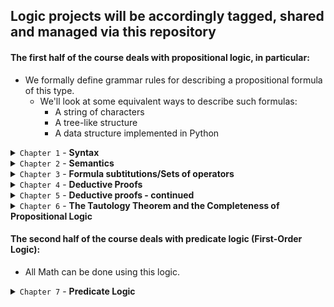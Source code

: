 ## **Logic projects will be accordingly tagged, shared and managed via this repository**

#### The first half of the course deals with propositional logic, in particular:
- We formally define grammar rules for describing a propositional formula of this type.
    - We'll look at some equivalent ways to describe such formulas:
        * A string of characters
        * A tree-like structure
        * A data structure implemented in Python

<details>
<summary><code>Chapter 1</code> - <b>Syntax</b></summary>

- `Propositional Formula` - defined recursively by the atomic propositions represented by `p` to `z` (possibly followed by any amount of digits), `T`, `F`, such that if `φ` and `ψ` are valid propositional formulas then so are:

    - (`φ | ψ`)
    - (`φ -> ψ`)
    - (`φ & ψ`)
    - `~φ`

    **Note:** The existence or non-existence of parentheses is obligatory.

- `Recursive-Descent Parsing` - a way to parse various context-free languages including ours in this course. The idea behind this parser is that it dictates the suitable unique way of reading the rest of the formula according to the current token (`T`, `F`, `(`, `)`, `~`, `&`, `|`, `p`, `q76`).
    - In general, given this formula:
        - `(φ • ψ)`
    - We recursively read it this way: upon encountering the open parenthesis `(`, we know this would be followed by formula `φ` (**the recursive aspect**), binary operator `•`, formula `ψ`, closing parenthesis `)`.
    - In order for us to create a recursive descent parser, we first have to describe our logic's grammar. We'll define our syntax using a context-free grammar:
        ```
        Formula ::= (Formula BinaryOp Formula) | UnaryOp Formula | Constant | Var   ---   **Lowest precedence**
        BinaryOp ::= (Formula&Formula) | (Formula&Formula) | (Formula->Formula)
        UnaryOp ::= ~Var | ~Constant | ~Formula
        Constant ::= T | F
        Var ::= [p-z]+[0-9]*   ---   **Highest precedence**
        ```
    **Note:** In my RD-parser I didn't use a `lexer` (as a separate entity) in order to classify the tokens and iterating over them. There would be at least 2 advantages of doing that:

    - A `lexer` separates the input into tokens which carry additional information: the token type and the exact position of the token in the input string. We can use this position information to generate detailed error messages. This is time saved for the future users of the parser.
    - We could use Python's own `lexer` and filter the stream of tokens, thus using an extremely robust `lexer` (`tokenizer.tokenize` and `io.BytesIO`).</details>

<details>
<summary><code>Chapter 2</code> - <b>Semantics</b></summary>

- `Model` - We define it as a function taking a set of atomic propositions to {True, False} (aka `T` and `F` in our syntax). Put simply, it's a set of propositions.
    - The **value of a proposition** in a Model is defined recursively:
        - **Base case** - `T`, `F` gets the value of `True` and `False` respectively.
        - **The recursion step** - inspect the type of the token we're dealing with such that:
            - If `φ` is a variable, we apply the Model function (`M`) on it, resulting in its value.
            - If `φ=~ψ`, then `φ` is `True` iff `M(ψ)` is `False`(which is in its turn determined by the former case).
            - If `(φ = ε • ψ)`, then `φ`'s value is `True` iff the value of (either/both - `|`/`&` respectively) `ε` or/and (respectively) `ψ` is `True` in `M`.
            - If `(φ = ψ -> ε)`, then `φ`'s value is `True` if either `φ` (in `M`) `False` or if the value of `ε` (in `M`) is `True`.
    - `Tautology` - A formula that in every model evaluates to `True` (The rightmost column in its truth table is `True`).
    - `Contradiction` - The negation of a tautology. That is, a formula that evaluates to `False` in every model (The rightmost column in its truth table is `False`).
    - `Satisfiability` - A formula that evaluates to `True` in some model (The rightmost column in its truth table contains a cell of `True`). That is, a satisfiable formula is not a contradiction.
- `DNF`/`CNF` - Ways to express a proposition out of its truth table (Discrete Math). Using a `DNF` we look at the `True` values for the formula, "forcing" its respective model to evaluate to `True` upon `&`'ing its variables, then `|`ing all these models, resulting in a possible proposition representing the formula.
- `NP` and `Reduction` - Every `NP` problem is reducible to `SAT` (which is `NP-Complete` as you may recall). In particular, the `3-Coloring` problem is reducible to `SAT` using the vertices as the proposition's literals.</details>

<details>
<summary><code>Chapter 3</code> - <b>Formula subtitutions/Sets of operators</b></summary>

- More operators - `XOR`, `Iff`, `Nand`, `Nor` (have been taught in `Nand2Tetris`).
    - **Note** - We're able to express any operator using either `Nor` or `Nand` (aka universal functions). Also, note that it's critic for computer architectures' considerations as it may allow them to product minimum amount of chips -> cheaper.
- `Subtitutions` - Converting formulas that use one set of operators to using another set of operators.
- `Complete set of oprerators` - A set of operators from which any other boolean function can be derived (that is, the same truth table).
    - For example, the set of operators `{&, |, ~}` is complete as we've proved in (chpater02, task-2.7).
        - **Conclusion** - Any set of operators that is able to derive these three operators is also complete (`Nand`, `Nor`).
    - **Ways of proving incompleteness of operator sets**:
        - **Incompleteness proof** - Showing that every boolean function over the said set of operators is preserving some property denoted by `P` (usually done by induction). Hence, we show that there is an operator that does not hold the `P`-preserveness (so the first set lacks at least one operator `->` isn't complete).
        - **Another way to refute set-completeness** - Showing that every boolean function using only the said set of operators is affine by showing that every subset of the operators is equivalent to `XOR` and `~`. Now, we know that the operator `&` is not affine, thus the affine set is not complete.
            - **Note:** - Each operator is affine if there exists an isomorphic matrix of the form Ax + b (in particular, any linear transformation is affine). Note that `<->` is affine as it can be expressed as a composition of affines (`Negation` of `XOR` which are both linear transformations.)
        - **Another way to refute set-completeness** - Showing that every boolean function using the said set of operators is *monotone* (Changing an input from `F` to `T` never changes the output from `T` to `F`). `~` is not monotone. hence is not in the set, and the set is incomplete.
</details>

<details>
<summary><code>Chapter 4</code> - <b>Deductive Proofs</b></summary>

- **Anatomy of a deductive proof** - Using syntactic inference rules `R` and a set of given assumptions, we infer conclusions out of the previous rules and conclusions.
    - *Inference rule* - List (of a non-negative length) consiting of formulas (i.e. represented by the `Formula` object) that function as assumptions, and a formula that is their conclusion.
    - *Soundness* - We say that a set `A` of formulas **entails** a formula `ψ` if every model that satisfies all the assumptions in `A` also satisfies `ψ`. We denote *A entails `ψ`* by `A ⊨ ψ`.
        - It may be also *trivially* sound, when there is no model that satisfies the set of assumptions at all (`A`).
    - *Specialization* - We may refer to inference rules as templates where their variable names serve as placeholders for any kind of formulas.
    - **The Soundness Theorem** (The glue between the syntactic and semantic proofs) - An inference rule is *sound* if its assumptions *entail* (every model satisying the assumptions so satifies the conclusion) its conclusion.
    - **The theorem** - An inference rule that is proven only using sound inference rules, is itself sound. Actually, it promises us that everything we have done so far (syntactic proofs) is not redundant, but does proves a conclusion is true.
        - *Sketch of Proof* - Assume by the way of contradiction that all the inference rules (previous lines in proof) are sound but there is a model that does not satisfy the required conclusion (i.e. the conclusion isn't sound). Hence, it implies that there is at least one previous line that is not sound, in contradiction to the assumption.
        - *Semantics of Specializaiton*  - A specialization of a sound inference rule (and for a proof of a sound inference rule) is itself sound. The proof goes the same (*I have discovered a truly marvelous proof of this, which this margin is too narrow to contain*).
</details>

<details>
<summary><code>Chapter 5</code> - <b>Deductive proofs - continued</b></summary>

- **Deduction Theorem** -
    - *Modus Ponens* - Given that `p` and `p->q` hold, we can deduce `q`.
        - First direction - We can use *MP* in order to turn axiomatic-like inference rules (`{} ⊨ φ->ψ`) to a regular proof (`{φ}->ψ`) using only the *Modus Ponens* rule. 
        - Second direction - if `{φ}->ψ` then `{} ⊨ φ->ψ`. More generally, for any set of additional assumptions `A`, if `A∪{φ} ⊨ ψ` then `A ⊨ φ->ψ`.
- **Proofs by way of contradiction** - To prove that `φ` holds, we assume by contradiction that its negation holds, resulting in a contradiction. Hence, `φ` does hold.
    - *Inconsistent set of formulas* - Let *R* be a set of *MP*, *I0*, *I2* inference rules as all as possily other assumptionless inference rules, then *A* is said to be incosistent with respect to *R* (that is, it may lead to a contradiction), if one of the following equivalent conditions hold:
        - The formula `~(p→p)` is provable (via *R*) from the assumptions *A*.
        - The negation of some axiom (assumptionless inference rule from *R*) is provable from the assumptions *A*.
        - There exists some formula `φ` such that both `φ` and `~φ` are provable from the assumptions *A*.
        - **Every** formula `ψ` is provable from the assumptions *A*.
        - The negation of every axiom (assumptionless inference rule from *R*) is provable from the assumptions *A*.
            - **Note** - This definition is definitely syntactical and not semantical - we only look for a possible analytical proof.
    - *Contradiciton* - We expect to get a syntactic contradiction rather than a semantic one.
    - *Soundness of Proofs by Way of Contradiction* - Let *R* be a set of inference
rules that includes *MP*, *I1*, *D*, and *N*, and may additionally include only inference rules with no assumptions. Let *A* be an arbitrary set of formulas, and let `φ` be an additional formula. Then `A ∪ {~φ}` is inconsistent with respect to *R* if any only if `A |- φ` (with respect to *R*).
</details>

<details>
<summary><code>Chapter 6</code> - <b>The Tautology Theorem and the Completeness of Propositional Logic</b></summary>

- Here we'll prove that *every sound inference rule is provable by our logic system (Hilbert's system)*, which is described below. First, we fix our logic system to contain the following:
    - **Logical Operators** - `->` and `~` (*Imply* and *Negate* respectively).
        - *Note* - We've proved these two are universal operators (Chapter03).
    - **Axiomatic System** (*Hilbert's System*) - *MP*, *N*, *D*, *I1* are the basic inference rules from which we'll prove anything in our logic system. There are several axioms, *I0*, *I2*, *NN*, *NI*, *R*, which can be derived by our basic rules, and we might show that by the lemma proof (The last optional task in this chapter suggests us to prove it using `is_sound_reference`).
        - *MP* - Assumptions: `p`, `(p→q)`; Conclusion: `q`
        - *N* - `((~q→~p)→(p→q))`
        - *D* - `((p→(q→r))→((p→q)→(p→r)))`
        - *I1* - `(q→(p→q))`
        - *I0* - `(p→p)`
        - *I2* - `(~p→(p→q))`
        - *NN* - `(p→~~p)`
        - *NI* - `(p→(~q→~(p→q)))`
        - *R* - `((q→p)→((~q→p)→p))`
- *Formula Capturing Assignment* - Given an assignment of a Boolean value b to a variable name `x`, the formula that *captures* this assignment is the formula `x` if b is *True* and is the formula `~x` if `b` is *False*.
    - **Note** - This definition achieves a transformation from a semantic world of models to the syntactic world of formulas.
    - *Lemma for Tautology Theorem* - Let `φ` be a formula that only uses the operators `→` and `~`. If `φ` evaluates to *True* in a given model *M*, then `φ` is provable via *H* from the set of formulas that captures *M*. If `φ` evaluates to *False* in *M*, then `~φ` is provable via *H* from the set of formulas that captures *M*.
    - **The Tautology Theorem** - Every tautology is provable from no assumptions via *H*. Thus, for any formula `φ` it is the case that `|= φ` if and only if *|-H* (entails with respect to *H* - Hilbert's axiomatic system) `φ`.

    #### **The completeness theorem for finite sets of formulas**
    - *Contextual reminder* - The *Tautuology Theorem* stated that any formula which is *True* under every model, is also provable by *H*. Now, the **Completeness Theorem for Finite Sets: “Provability” Version** states that For any finite set of formulas *A* and any formula `φ`, it is the case that *A* `|= φ` if and only if *A* `⊢ φ` (under *H*).
    - **Another version: The Completeness Theorem for Finite Sets: “Consistency” Version)** 
        - A finite set of formulas has a model if and only if it is consistent with respect to *H*. - The Completeness Theorem as we've just proved, states that if *A* `⊨ φ` then *A* `⊢ φ`. If we look at a special case of that, where `φ` is `¬(p->p)` (that is, a negation of an axiom - contradiction), then we know there is no model under which *A* is satisfied. Becuse, if there were such a model, then we would get that an axiom does not hold under some model -> which contradicts it being a tautology. Hence, we can say that *A* is *Incosistent* as it has no model (**A consistent set of formulas has a model**). *Elaboration on Incosistency* - An incosistent set can prove contradictions. Moreover, out of an incosistent set every formula can be derived.
        - **Conclusion** - If *S* is a cosistent set, it has a model (under which each of its formulas gets a *True* value).
    - **Note** - `x ⊨ y` means x proves (syntactically entails) y; `x ⊨ y` means x models (semantically entails) y.
    </details>


#### The second half of the course deals with predicate logic (First-Order Logic):
- All Math can be done using this logic.

<details>
<summary><code>Chapter 7</code> - <b>Predicate Logic</b></summary>

    - **Objetives of this chapter are:**
        - Define syntax and semantics (Recursive-Descent Parser)
        - Define Proofs
        - Prove Gödel's completeness theorem

    - **Syntax:**
        ```
        - <Term> ::= <Variable> | <Constant> | <n-ary function ivocation>
            - <Variable> ::= a sequence of alphanumeric characters that begins with a letter in `u...z`. For example, `x`, `y12`, `zLast`.
            - <Constant> ::= a sequence of alphanumeric characters that begins with a digit or with a letter in `a`...`e`; or an underscore (with nothing before or after it). For example, ‘0’, ‘c1’, ‘7x’, or `_`.
            - <n-ary function ivocation> of the form `f(t_1, ..., t_n)`, where f is a function name denoted by a sequence of alphanumeric characters that begins with a letter in `f`, ..., `t`, where n >= 1, and where each t_i is itself a valid term. For example, `plus(x,y)`, `s(s(0))`, or `f(g(x),h(7,y),c)`.
        - <Formula> ::= <Term>=<Term> | <n-ary invocation of <R>> | ~<Formula> | <Formula><Bin><Formula> | <Q><Variable>[<Formula>]
            - <R> ::= R is a relation name denoted by a string of alphanumeric characters that begins with a letter in `F`...`T`, where n ≥ 0 (note that we allow nullary relations), and where each t_i is a term. For example, `R(x,y)`, `Plus(s(0),x,s(x))`, or `Q()`.
            - <Bin> ::= A binary operation of the form `(φ*ψ)`, where `*` is one of the binary operators `|`, `&`, or `→`, and each of `φ` and `ψ` is a formula.
            - <Q> ::= Q is either the universal quantifier `∀` which we represent in Python as 'A' or the existential quantifier `∃` which we represent in Python as 'E'.
        ```
</details>
